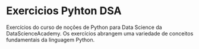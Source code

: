 # Exercicios Pyhton DSA
Exercícios do curso de noções de Python para Data Science da DataScienceAcademy. Os exercícios abrangem uma variedade de conceitos fundamentais da linguagem Python.
